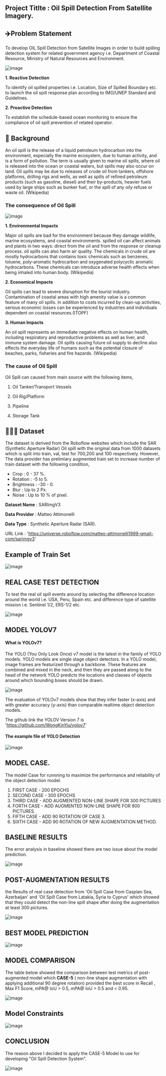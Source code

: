 ## Project Titlte : Oil Spill Detection From Satellite Imagery.

## ✈️Problem Statement

To develop OIL Spill Detection from Satellite Images in order to build spilling detection system for related government agency i.e. Department of Coastal Resource, Ministry of Natural Resources and Environment.

![image](https://user-images.githubusercontent.com/104628789/202325738-b8dea3f4-9d30-4d21-ba03-60a442815364.png)


**1. Reactive Detection**

To identify oil spilled properties i.e. Location, Size of Spilled Boundary etc. to launch the oil spill response plan according to IMO/UNEP Standard and Guidelines.
    
    
    
**2. Proactive Detection**

To establish the schedule-based ocean monitoring to ensure the compliance of oil spill prevention of related operator. 
    
## 🚀 Background

An oil spill is the release of a liquid petroleum hydrocarbon into the environment, especially the marine ecosystem, due to human activity, and is a form of pollution. The term is usually given to marine oil spills, where oil is released into the ocean or coastal waters, but spills may also occur on land. Oil spills may be due to releases of crude oil from tankers, offshore platforms, drilling rigs and wells, as well as spills of refined petroleum products (such as gasoline, diesel) and their by-products, heavier fuels used by large ships such as bunker fuel, or the spill of any oily refuse or waste oil. (Wikipedia)
    
    
### The consequence of Oil Spill
 
![image](https://user-images.githubusercontent.com/104628789/202326226-e24537e5-e6be-45bf-b26b-115ba99f0e5d.png)




**1. Environmental Impacts**

Major oil spills are bad for the environment because they damage wildlife, marine ecosystems, and coastal environments. spilled oil can affect animals and plants in two ways: dirесt from the oil and from the response or cleanup process. oil spills can also harm air quality. The chemicals in crude oil are mostly hydrocarbons that contains toxic chemicals such as benzenes, toluene, poly-aromatic hydrocarbon and oxygenated polycyclic aromatic hydrocarbons. These chemicals can introduce adverse health effects when being inhaled into human body. (Wikipedia)
    
**2. Economical Impacts**

Oil spills can lead to severe disruption for the tourist industry. Contamination of coastal areas with high amenity value is a common feature of many oil spills. In addition to costs incurred by clean-up activities, serious economic losses can be experienced by industries and individuals dependent on coastal resources.(ITOPF)


**3. Human Impacts**

An oil spill represents an immediate negative effects on human health, including respiratory and reproductive problems as well as liver, and immune system damage. Oil spills causing future oil supply to decline also effects the everyday life of humans such as the potential closure of beaches, parks, fisheries and fire hazards. (Wikipedia)
    
    
### The cause of Oil Spill

Oil Spill can caused from main source with the following items, 

1. Oil Tanker/Transport Vessels

2. Oil Rig/Platform

3. Pipeline

4. Storage Tank


## 💂🏼‍♂️ Dataset ##

The dataset is derived from the Roboflow websites which include the SAR (Synthetic Aperture Radar) Oil spill with the original data from 1000 datasets which is split into train, val, test for 700,200 and 100 respectively. However, The data provider has prelimiary augmented train set to increase number of train dataset with the following condition,

-    Crop : 0 - 37 %.
-    Rotation : -5 to 5.
-    Brightness : -30 - 0.
-    Blur : Up to 2 Px.
-    Noise : Up to 10 % of pixel.

**Dataset Name** : SARImgV3

**Data Provider** : Matteo Attimonelli

**Data Type** : Synthetic Aperture Radar (SAR).

URL Link : 'https://universe.roboflow.com/matteo-attimonelli1999-gmail-com/sarimgv3'

## Example of Train Set

![image](https://user-images.githubusercontent.com/104628789/202325986-e1e4f226-04a6-42c1-a40e-04357e317727.png)

## REAL CASE TEST DETECTION

To test the real oil spill events around by selecting the difference location around the world i.e. USA, Peru, Spain etc. and difference type of satellite mission i.e. Sentinel 1/2, ERS-1/2 etc.

![image](https://user-images.githubusercontent.com/104628789/202326157-2d78d180-90b8-492e-a657-5e79e28ae0cb.png)

## MODEL YOLOV7

#### What is YOLOv7?
The YOLO (You Only Look Once) v7 model is the latest in the family of YOLO models. YOLO models are single stage object detectors. In a YOLO model, image frames are featurized through a backbone. These features are combined and mixed in the neck, and then they are passed along to the head of the network YOLO predicts the locations and classes of objects around which bounding boxes should be drawn.

![image](https://user-images.githubusercontent.com/104628789/202326415-0d74cb4a-d74e-4c24-bc11-b9da90cd351a.png)

The evaluation of YOLOv7 models show that they infer faster (x-axis) and with greater accuracy (y-axis) than comparable realtime object detection models.

The github link the YOLOV Version 7 is 'https://github.com/WongKinYiu/yolov7' 

#### The example file of YOLO Detection

![image](https://user-images.githubusercontent.com/104628789/202326499-26b52b4b-e241-4f17-a6df-59494b9ec298.png)

## MODEL CASE.

The model Case for runnning to maximize the performance and reliability of the object detection model.

1. FIRST CASE - 200 EPOCHS
2. SECOND CASE - 300 EPOCHS
3. THIRD CASE - ADD AUGMENTED NON-LINE SHAPE FOR 300 PICTURES
4. FORTH CASE - ADD AUGMENTED NON-LINE SHAPE FOR 900 PICTURES.
5. FIFTH CASE - ADD 90 ROTATION OF CASE 3.
6. SIXTH CASE - ADD 90 ROTATION OF NEW AUGMENTATION METHOD.


## BASELINE RESULTS
The error analysis in baseline showed there are two issue about the model prediction.

![image](https://user-images.githubusercontent.com/104628789/202327515-2b7fb365-6632-4d10-a610-67e57023629e.png)
 

## POST-AUGMENTATION RESULTS

the Results of real case detection from 'Oil Spill Case from Caspian Sea, Azerbaijan' and 'Oil Spill Case from Latakia, Syria to Cyprus' which showed that they could detect the non-line spill shape after doing the augmentation at least 300 pictures.

![image](https://user-images.githubusercontent.com/104628789/202326880-6a919d2c-7822-4f84-b405-35a290f4916f.png)


## BEST MODEL PREDICTION

![image](https://user-images.githubusercontent.com/104628789/202326915-22d4da3c-4feb-4190-889d-15f0ca816011.png)


## MODEL COMPARISON

The table below showed the comparison between test metrics of post-augmented model which **CASE-5** ( non-line shape augmentation with applying additional 90 degree rotation) provided the best score in Recall , Max F1 Score, mPA@ IoU > 0.5, mPA@ IoU > 0.5 and < 0.95.

![image](https://user-images.githubusercontent.com/104628789/202327014-0fd4ca06-e605-4ebc-a508-168ee7782662.png)

## Model Constraints

![image](https://user-images.githubusercontent.com/104628789/202327376-4698950e-a947-4385-8cf6-41ca240753c1.png)


## CONCLUSION

The reason above I decided to apply the CASE-5 Model to use for developing "Oil Spill Detection System".

![image](https://user-images.githubusercontent.com/104628789/202327345-7e3dcedb-d896-4383-9d01-b64d5743f451.png)





